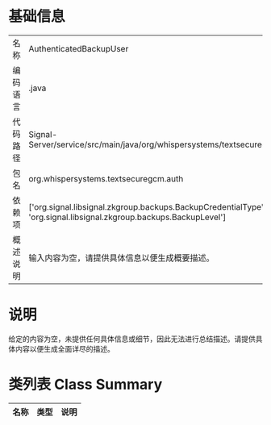 # 基础信息

|      |      |
|------|------|
| 名称 | AuthenticatedBackupUser |
| 编码语言 | .java |
| 代码路径 | Signal-Server/service/src/main/java/org/whispersystems/textsecuregcm/auth/AuthenticatedBackupUser.java |
| 包名 | org.whispersystems.textsecuregcm.auth |
| 依赖项 | ['org.signal.libsignal.zkgroup.backups.BackupCredentialType', 'org.signal.libsignal.zkgroup.backups.BackupLevel'] |
| 概述说明 | 输入内容为空，请提供具体信息以便生成概要描述。 |

# 说明

给定的内容为空，未提供任何具体信息或细节，因此无法进行总结描述。请提供具体内容以便生成全面详尽的描述。

# 类列表 Class Summary

| 名称   | 类型  | 说明 |
|-------|------|-------------|




